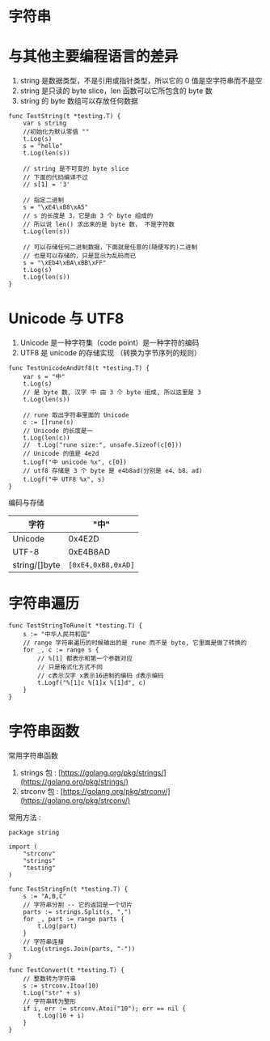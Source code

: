 
# 字符串

# 与其他主要编程语言的差异

1. string 是数据类型，不是引用或指针类型，所以它的 0 值是空字符串而不是空
2. string 是只读的 byte slice，len 函数可以它所包含的 byte 数
3. string 的 byte 数组可以存放任何数据

```
func TestString(t *testing.T) {
	var s string
	//初始化为默认零值 ""
	t.Log(s)
	s = "hello"
	t.Log(len(s))

	// string 是不可变的 byte slice
	// 下面的代码编译不过
	// s[1] = '3'

	// 指定二进制
	s = "\xE4\xB8\xA5"
	// s 的长度是 3，它是由 3 个 byte 组成的
	// 所以说 len() 求出来的是 byte 数， 不是字符数
	t.Log(len(s))

	// 可以存储任何二进制数据，下面就是任意的(随便写的)二进制
	// 也是可以存储的，只是显示为乱码而已
	s = "\xEb4\xBA\xBB\xFF"
	t.Log(s)
	t.Log(len(s))
}
```

# Unicode 与 UTF8

1. Unicode 是一种字符集（code point）是一种字符的编码
2. UTF8 是 unicode 的存储实现 （转换为字节序列的规则）

```
func TestUnicodeAndUtf8(t *testing.T) {
	var s = "中"
	t.Log(s)
	// 是 byte 数, 汉字 中 由 3 个 byte 组成, 所以这里是 3
	t.Log(len(s))

	// rune 取出字符串里面的 Unicode
	c := []rune(s)
	// Unicode 的长度是一
	t.Log(len(c))
	//	t.Log("rune size:", unsafe.Sizeof(c[0]))
	// Unicode 的值是 4e2d
	t.Logf("中 unicode %x", c[0])
	// utf8 存储是 3 个 byte 是 e4b8ad(分别是 e4、b8、ad)
	t.Logf("中 UTF8 %x", s)
}
```

编码与存储

| 字符 | "中" |
|-----------|------|
| Unicode | 0x4E2D |
| UTF-8 | 0xE4B8AD |
| string/[]byte | `[0xE4,0xB8,0xAD]` |

# 字符串遍历

```
func TestStringToRune(t *testing.T) {
	s := "中华人民共和国"
	// range 字符串遍历的时候输出的是 rune 而不是 byte, 它里面是做了转换的
	for _, c := range s {
		// %[1] 都表示和第一个参数对应
		// 只是格式化方式不同
		// c表示汉字 x表示16进制的编码 d表示编码
		t.Logf("%[1]c %[1]x %[1]d", c)
	}
}
```

# 字符串函数

常用字符串函数

1. strings 包 : [https://golang.org/pkg/strings/](https://golang.org/pkg/strings/)
2. strconv 包 : [https://golang.org/pkg/strconv/](https://golang.org/pkg/strconv/)

常用方法 : 

```
package string

import (
	"strconv"
	"strings"
	"testing"
)

func TestStringFn(t *testing.T) {
	s := "A,B,C"
	// 字符串分割 -- 它的返回是一个切片
	parts := strings.Split(s, ",")
	for _, part := range parts {
		t.Log(part)
	}
	// 字符串连接
	t.Log(strings.Join(parts, "-"))
}

func TestConvert(t *testing.T) {
	// 整数转为字符串
	s := strconv.Itoa(10)
	t.Log("str" + s)
	// 字符串转为整形
	if i, err := strconv.Atoi("10"); err == nil {
		t.Log(10 + i)
	}
}
```